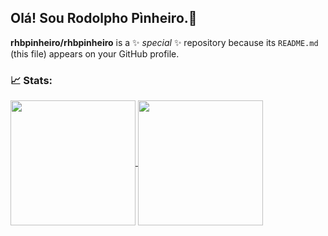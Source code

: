 ## Olá! Sou Rodolpho Pìnheiro.👋


**rhbpinheiro/rhbpinheiro** is a ✨ _special_ ✨ repository because its `README.md` (this file) appears on your GitHub profile.



### 📈 Stats:

<a href="https://github.com/rhbpinheiro">
  <img height=200 align="center" src="https://github-readme-stats.vercel.app/api/top-langs?username=rhbpinheiro&layout=compact&langs_count=8&show_icons=true&theme=tokyonight&locale=en&card_width=320" />
</a>
<a href="https://github.com/rhbpinheiro">
  <img height=200 align="center" src="https://github-readme-stats.vercel.app/api?username=rhbpinheiro&show_icons=true&theme=tokyonight" />
</a>

